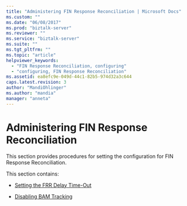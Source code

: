 ```yaml
---
title: "Administering FIN Response Reconciliation | Microsoft Docs"
ms.custom: ""
ms.date: "06/08/2017"
ms.prod: "biztalk-server"
ms.reviewer: ""
ms.service: "biztalk-server"
ms.suite: ""
ms.tgt_pltfrm: ""
ms.topic: "article"
helpviewer_keywords: 
  - "FIN Response Reconciliation, configuring"
  - "configuring, FIN Response Reconciliation"
ms.assetid: ea8efc9e-049d-44c1-82b5-974d32a3c644
caps.latest.revision: 3
author: "MandiOhlinger"
ms.author: "mandia"
manager: "anneta"
---
```

# Administering FIN Response Reconciliation
This section provides procedures for setting the configuration for FIN Response Reconciliation.  
  
 This section contains:  
  
-   [Setting the FRR Delay Time-Out](../../adapters-and-accelerators/accelerator-swift/setting-the-frr-delay-time-out.md)  
  
-   [Disabling BAM Tracking](../../adapters-and-accelerators/accelerator-swift/disabling-bam-tracking.md)